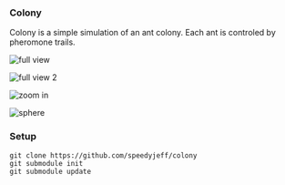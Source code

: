 ### Colony
Colony is a simple simulation of an ant colony.  Each ant is controled by pheromone trails.

![full view](https://github.com/speedyjeff/colony/blob/main/moo/media/fullview.gif)

![full view 2](https://github.com/speedyjeff/colony/blob/main/moo/media/fullview2.gif)

![zoom in](https://github.com/speedyjeff/colony/blob/main/moo/media/zoomin.gif)

![sphere](https://github.com/speedyjeff/colony/blob/main/moo/media/sphere.gif)

### Setup
```
git clone https://github.com/speedyjeff/colony
git submodule init
git submodule update
```
